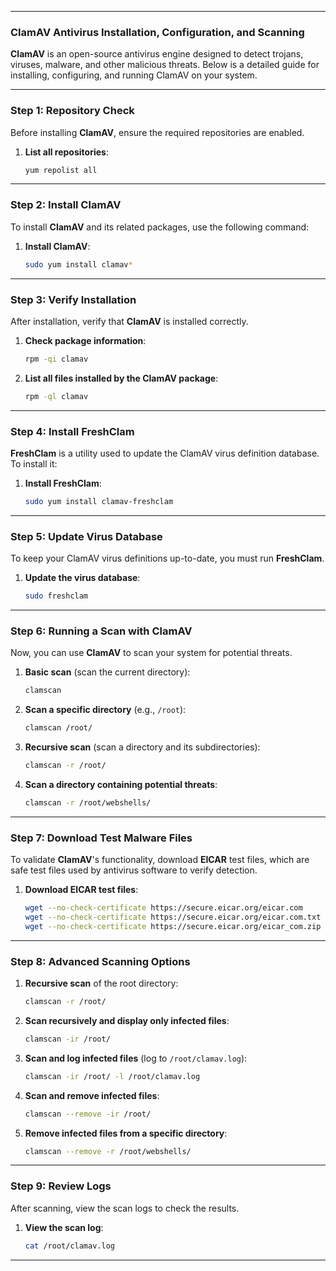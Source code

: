 

---

### **ClamAV Antivirus Installation, Configuration, and Scanning**

**ClamAV** is an open-source antivirus engine designed to detect trojans, viruses, malware, and other malicious threats. Below is a detailed guide for installing, configuring, and running ClamAV on your system.

---

### **Step 1: Repository Check**

Before installing **ClamAV**, ensure the required repositories are enabled.

1. **List all repositories**:
   ```bash
   yum repolist all
   ```

---

### **Step 2: Install ClamAV**

To install **ClamAV** and its related packages, use the following command:

1. **Install ClamAV**:
   ```bash
   sudo yum install clamav*
   ```

---

### **Step 3: Verify Installation**

After installation, verify that **ClamAV** is installed correctly.

1. **Check package information**:
   ```bash
   rpm -qi clamav
   ```

2. **List all files installed by the ClamAV package**:
   ```bash
   rpm -ql clamav
   ```

---

### **Step 4: Install FreshClam**

**FreshClam** is a utility used to update the ClamAV virus definition database. To install it:

1. **Install FreshClam**:
   ```bash
   sudo yum install clamav-freshclam
   ```

---

### **Step 5: Update Virus Database**

To keep your ClamAV virus definitions up-to-date, you must run **FreshClam**.

1. **Update the virus database**:
   ```bash
   sudo freshclam
   ```

---

### **Step 6: Running a Scan with ClamAV**

Now, you can use **ClamAV** to scan your system for potential threats.

1. **Basic scan** (scan the current directory):
   ```bash
   clamscan
   ```

2. **Scan a specific directory** (e.g., `/root`):
   ```bash
   clamscan /root/
   ```

3. **Recursive scan** (scan a directory and its subdirectories):
   ```bash
   clamscan -r /root/
   ```

4. **Scan a directory containing potential threats**:
   ```bash
   clamscan -r /root/webshells/
   ```

---

### **Step 7: Download Test Malware Files**

To validate **ClamAV**'s functionality, download **EICAR** test files, which are safe test files used by antivirus software to verify detection.

1. **Download EICAR test files**:
   ```bash
   wget --no-check-certificate https://secure.eicar.org/eicar.com
   wget --no-check-certificate https://secure.eicar.org/eicar.com.txt
   wget --no-check-certificate https://secure.eicar.org/eicar_com.zip
   ```

---

### **Step 8: Advanced Scanning Options**

1. **Recursive scan** of the root directory:
   ```bash
   clamscan -r /root/
   ```

2. **Scan recursively and display only infected files**:
   ```bash
   clamscan -ir /root/
   ```

3. **Scan and log infected files** (log to `/root/clamav.log`):
   ```bash
   clamscan -ir /root/ -l /root/clamav.log
   ```

4. **Scan and remove infected files**:
   ```bash
   clamscan --remove -ir /root/
   ```

5. **Remove infected files from a specific directory**:
   ```bash
   clamscan --remove -r /root/webshells/
   ```

---

### **Step 9: Review Logs**

After scanning, view the scan logs to check the results.

1. **View the scan log**:
   ```bash
   cat /root/clamav.log
   ```

---
